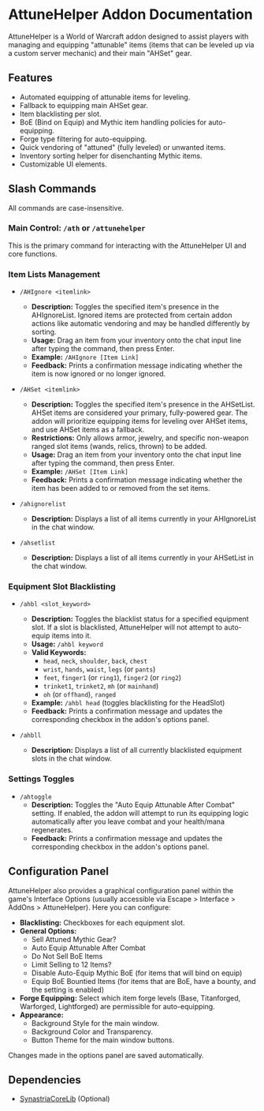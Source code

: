 # AttuneHelper Addon Documentation

AttuneHelper is a World of Warcraft addon designed to assist players with managing and equipping "attunable" items (items that can be leveled up via a custom server mechanic) and their main "AHSet" gear.

## Features

* Automated equipping of attunable items for leveling.
* Fallback to equipping main AHSet gear.
* Item blacklisting per slot.
* BoE (Bind on Equip) and Mythic item handling policies for auto-equipping.
* Forge type filtering for auto-equipping.
* Quick vendoring of "attuned" (fully leveled) or unwanted items.
* Inventory sorting helper for disenchanting Mythic items.
* Customizable UI elements.

## Slash Commands

All commands are case-insensitive.

### Main Control: `/ath` or `/attunehelper`

This is the primary command for interacting with the AttuneHelper UI and core functions.
### Item Lists Management

* `/AHIgnore <itemlink>`
    * **Description:** Toggles the specified item's presence in the AHIgnoreList. Ignored items are protected from certain addon actions like automatic vendoring and may be handled differently by sorting.
    * **Usage:** Drag an item from your inventory onto the chat input line after typing the command, then press Enter.
    * **Example:** `/AHIgnore [Item Link]`
    * **Feedback:** Prints a confirmation message indicating whether the item is now ignored or no longer ignored.

* `/AHSet <itemlink>`
    * **Description:** Toggles the specified item's presence in the AHSetList. AHSet items are considered your primary, fully-powered gear. The addon will prioritize equipping items for leveling over AHSet items, and use AHSet items as a fallback.
    * **Restrictions:** Only allows armor, jewelry, and specific non-weapon ranged slot items (wands, relics, thrown) to be added.
    * **Usage:** Drag an item from your inventory onto the chat input line after typing the command, then press Enter.
    * **Example:** `/AHSet [Item Link]`
    * **Feedback:** Prints a confirmation message indicating whether the item has been added to or removed from the set items.

* `/ahignorelist`
    * **Description:** Displays a list of all items currently in your AHIgnoreList in the chat window.

* `/ahsetlist`
    * **Description:** Displays a list of all items currently in your AHSetList in the chat window.

### Equipment Slot Blacklisting

* `/ahbl <slot_keyword>`
    * **Description:** Toggles the blacklist status for a specified equipment slot. If a slot is blacklisted, AttuneHelper will not attempt to auto-equip items into it.
    * **Usage:** `/ahbl keyword`
    * **Valid Keywords:**
        * `head`, `neck`, `shoulder`, `back`, `chest`
        * `wrist`, `hands`, `waist`, `legs` (or `pants`)
        * `feet`, `finger1` (or `ring1`), `finger2` (or `ring2`)
        * `trinket1`, `trinket2`, `mh` (or `mainhand`)
        * `oh` (or `offhand`), `ranged`
    * **Example:** `/ahbl head` (toggles blacklisting for the HeadSlot)
    * **Feedback:** Prints a confirmation message and updates the corresponding checkbox in the addon's options panel.

* `/ahbll`
    * **Description:** Displays a list of all currently blacklisted equipment slots in the chat window.

### Settings Toggles

* `/ahtoggle`
    * **Description:** Toggles the "Auto Equip Attunable After Combat" setting. If enabled, the addon will attempt to run its equipping logic automatically after you leave combat and your health/mana regenerates.
    * **Feedback:** Prints a confirmation message and updates the corresponding checkbox in the addon's options panel.

## Configuration Panel

AttuneHelper also provides a graphical configuration panel within the game's Interface Options (usually accessible via Escape > Interface > AddOns > AttuneHelper). Here you can configure:

* **Blacklisting:** Checkboxes for each equipment slot.
* **General Options:**
    * Sell Attuned Mythic Gear?
    * Auto Equip Attunable After Combat
    * Do Not Sell BoE Items
    * Limit Selling to 12 Items?
    * Disable Auto-Equip Mythic BoE (for items that will bind on equip)
    * Equip BoE Bountied Items (for items that are BoE, have a bounty, and the setting is enabled)
* **Forge Equipping:** Select which item forge levels (Base, Titanforged, Warforged, Lightforged) are permissible for auto-equipping.
* **Appearance:**
    * Background Style for the main window.
    * Background Color and Transparency.
    * Button Theme for the main window buttons.

Changes made in the options panel are saved automatically.

## Dependencies

- [SynastriaCoreLib](https://github.com/imevul/SynastriaCoreLib/releases) (Optional)
